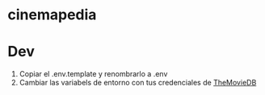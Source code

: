 # cinemapedia

# Dev

1. Copiar el .env.template y renombrarlo a .env
2. Cambiar las variabels de entorno con tus credenciales de [TheMovieDB](https://themoviedb.org/)
